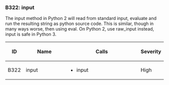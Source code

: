 ### B322: input

The input method in Python 2 will read from standard input, evaluate and
run the resulting string as python source code. This is similar, though
in many ways worse, then using eval. On Python 2, use raw\_input
instead, input is safe in Python 3.

<table>
<colgroup>
<col style="width: 8%" />
<col style="width: 28%" />
<col style="width: 49%" />
<col style="width: 15%" />
</colgroup>
<thead>
<tr class="header">
<th><p>ID</p></th>
<th><p>Name</p></th>
<th><p>Calls</p></th>
<th><p>Severity</p></th>
</tr>
</thead>
<tbody>
<tr class="odd">
<td><p>B322</p></td>
<td><p>input</p></td>
<td><ul>
<li><p>input</p></li>
</ul></td>
<td><p>High</p></td>
</tr>
</tbody>
</table>
